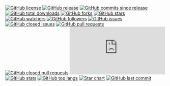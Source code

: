 [![GitHub license](https://img.shields.io/github/license/Vortex5Root/Loadbalacer-SSHTunnel.svg)](https://github.com/Vortex5Root/Loadbalacer-SSHTunnel/blob/master/LICENSE)
[![GitHub release](https://img.shields.io/github/release/Vortex5Root/Loadbalacer-SSHTunnel.svg)](https://github.com/Vortex5Root/Loadbalacer-SSHTunnel/releases)
[![GitHub commits since release](https://img.shields.io/github/commits-since/Vortex5Root/Loadbalacer-SSHTunnel/latest.svg)](https://github.com/Vortex5Root/Loadbalacer-SSHTunnel/commits)
[![GitHub total downloads](https://img.shields.io/github/downloads/Vortex5Root/Loadbalacer-SSHTunnel/total.svg)](https://github.com/Vortex5Root/Loadbalacer-SSHTunnel/releases)
[![GitHub forks](https://img.shields.io/github/forks/Vortex5Root/Loadbalacer-SSHTunnel.svg)](https://github.com/Vortex5Root/Loadbalacer-SSHTunnel/network)
[![GitHub stars](https://img.shields.io/github/stars/Vortex5Root/Loadbalacer-SSHTunnel.svg)](https://github.com/Vortex5Root/Loadbalacer-SSHTunnel/stargazers)
[![GitHub watchers](https://img.shields.io/github/watchers/Vortex5Root/Loadbalacer-SSHTunnel.svg)](https://github.com/Vortex5Root/Loadbalacer-SSHTunnel/watchers)
[![GitHub followers](https://img.shields.io/github/followers/Vortex5Root.svg?style=social&label=Follow&maxAge=2592000)](https://github.com/Vortex5Root?tab=followers)
[![GitHub issues](https://img.shields.io/github/issues/Vortex5Root/Loadbalacer-SSHTunnel.svg)](https://github.com/Vortex5Root/Loadbalacer-SSHTunnel/issues)
[![GitHub closed issues](https://img.shields.io/github/issues-closed/Vortex5Root/Loadbalacer-SSHTunnel.svg)](https://github.com/Vortex5Root/Loadbalacer-SSHTunnel/issues?q=is%3Aissue+is%3Aclosed)
[![GitHub pull requests](https://img.shields.io/github/issues-pr/Vortex5Root/Loadbalacer-SSHTunnel.svg)](https://github.com/Vortex5Root/Loadbalacer-SSHTunnel/pulls)
[![GitHub closed pull requests](https://img.shields.io/github/issues-pr-closed/Vortex5Root/Loadbalacer-SSHTunnel.svg)](https://github.com/Vortex5Root/Loadbalacer-SSHTunnel/pulls?q=is%3Apr+is%3Aclosed)
[![Badge size](https://badge-size.herokuapp.com/Vortex5Root/Loadbalacer-SSHTunnel/master/README.md)](https://github.com/Vortex5Root/Loadbalacer-SSHTunnel/blob/master/README.md)
[![GitHub stats](https://github-readme-stats.vercel.app/api?username=Vortex5Root&theme=blue-green)](https://github.com/Vortex5Root)
[![GitHub top langs](https://github-readme-stats.vercel.app/api/top-langs/?username=Vortex5Root&theme=blue-green)](https://github.com/Vortex5Root)
[![Star chart](https://starchart.cc/Vortex5Root/Loadbalacer-SSHTunnel.svg)](https://github.com/Vortex5Root/Loadbalacer-SSHTunnel)
[![GitHub last commit](https://img.shields.io/github/last-commit/Vortex5Root/Loadbalacer-SSHTunnel.svg)](https://github.com/Vortex5Root/Loadbalacer-SSHTunnel/commits/master)
